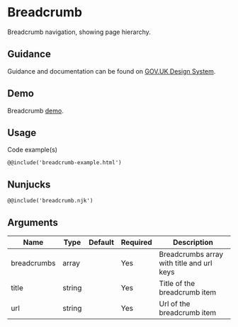 # Breadcrumb

Breadcrumb navigation, showing page hierarchy.

## Guidance

Guidance and documentation can be found on [GOV.UK Design System](linkgoeshere).

## Demo

Breadcrumb [demo](breadcrumb.html).

## Usage

Code example(s)

```
@@include('breadcrumb-example.html')
```

## Nunjucks

```
@@include('breadcrumb.njk')
```

## Arguments

| Name        | Type   | Default | Required | Description
|---          |---     |---      |---       |---
| breadcrumbs | array  |         | Yes      | Breadcrumbs array with title and url keys
| title       | string |         | Yes      | Title of the breadcrumb item
| url         | string |         | Yes      | Url of the breadcrumb item

<!--
## Installation

```
npm install --save @govuk-frontend/breadcrumb
```
-->
